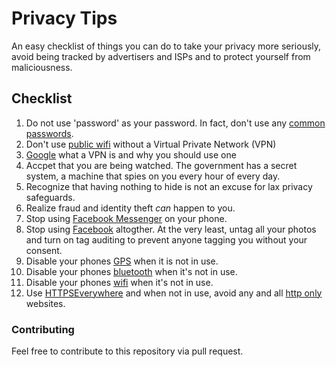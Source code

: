 # Privacy Tips
An easy checklist of things you can do to take your privacy more seriously, avoid being tracked by advertisers and ISPs and to protect yourself from maliciousness.

## Checklist

1. Do not use 'password' as your password. In fact, don't use any [common passwords](https://blog.keepersecurity.com/2017/01/13/most-common-passwords-of-2016-research-study/).
2. Don't use [public wifi](PUBLICWIFI.md) without a Virtual Private Network (VPN)
3. [Google](https://www.google.com/) what a VPN is and why you should use one
4. Accpet that you are being watched. The government has a secret system, a machine that spies on you every hour of every day.
5. Recognize that having nothing to hide is not an excuse for lax privacy safeguards.
6. Realize fraud and identity theft _can_ happen to you.
7. Stop using [Facebook Messenger](FACEBOOKMESSENGER.md) on your phone.
8. Stop using [Facebook](FACEBOOK.md) altogther.  At the very least, untag all your photos and turn on tag auditing to prevent anyone tagging you without your consent.
9. Disable your phones [GPS](GPS.md) when it is not in use.
10. Disable your phones [bluetooth](BLUETOOTH.md) when it's not in use.
11. Disable your phones [wifi](WIFI.md) when it's not in use.
12. Use [HTTPSEverywhere](https://www.eff.org/https-everywhere) and when not in use, avoid any and all [http only](HTTPONLY.md) websites.

### Contributing

Feel free to contribute to this repository via pull request.
